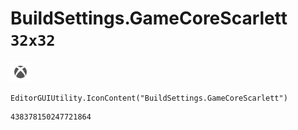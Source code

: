 # BuildSettings.GameCoreScarlett `32x32`
<img src="/img/BuildSettings.GameCoreScarlett.png" width=32 height=32>

``` CSharp
EditorGUIUtility.IconContent("BuildSettings.GameCoreScarlett")
```
```
438378150247721864
```
